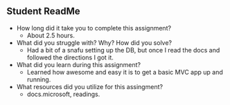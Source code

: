 ﻿## Student ReadMe
- How long did it take you to complete this assignment?
	- About 2.5 hours.
- What did you struggle with? Why? How did you solve?
	- Had a bit of a snafu setting up the DB, but once I read the docs and followed the directions I got it.
- What did you learn during this assignment?
	- Learned how awesome and easy it is to get a basic MVC app up and running.
- What resources did you utilize for this assingment?
	- docs.microsoft, readings.